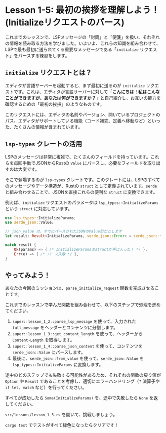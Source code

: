 
# Lesson 1-5: 最初の挨拶を理解しよう！ (Initializeリクエストのパース)

これまでのレッスンで、LSPメッセージの「封筒」と「便箋」を扱い、それぞれの情報を読み取る方法を学びました。いよいよ、これらの知識を組み合わせて、LSPで最も最初に送られてくる重要なメッセージである「`initialize` リクエスト」をパースする練習をします。

## `initialize` リクエストとは？

エディタが言語サーバーを起動すると、まず最初に送るのが `initialize` リクエストです。これは、エディタが言語サーバーに対して「**こんにちは！私はこんなことができますが、あなたは何ができますか？**」と自己紹介し、お互いの能力を確認するための「最初の挨拶」のようなものです。

このリクエストには、エディタの名前やバージョン、開いているプロジェクトのパス、エディタがサポートしている機能（コード補完、定義へ移動など）といった、たくさんの情報が含まれています。

## `lsp-types` クレートの活用

LSPのメッセージは非常に複雑で、たくさんのフィールドを持っています。これらを毎回手動でJSONからRustの `Value` にパースし、必要なフィールドを取り出すのは大変です。

そこで登場するのが `lsp-types` クレートです。このクレートには、LSPのすべてのメッセージやデータ構造が、Rustの `struct` として定義されています。`serde` と組み合わせることで、JSONを直接これらの便利な `struct` に変換できます。

例えば、`initialize` リクエストのパラメータは `lsp_types::InitializeParams` という `struct` に対応しています。

```rust
use lsp_types::InitializeParams;
use serde_json::Value;

// json_value は、すでにパースされたJSONのValue型だとします
let result: Result<InitializeParams, serde_json::Error> = serde_json::from_value(json_value);

match result {
    Ok(params) => { /* InitializeParamsのstructが手に入った！ */ },
    Err(e) => { /* パース失敗 */ },
}
```

## やってみよう！

あなたの今回のミッションは、`parse_initialize_request` 関数を完成させることです。

これまでのレッスンで学んだ関数を組み合わせて、以下のステップで処理を進めてください。

1.  `super::lesson_1_2::parse_lsp_message` を使って、入力された `full_message` をヘッダーとコンテンツに分割します。
2.  `super::lesson_1_3::get_content_length` を使って、ヘッダーから `Content-Length` を取得します。
3.  `super::lesson_1_4::parse_json_content` を使って、コンテンツを `serde_json::Value` にパースします。
4.  最後に、`serde_json::from_value` を使って、`serde_json::Value` を `lsp_types::InitializeParams` に変換します。

途中のどのステップでも失敗する可能性があるため、それぞれの関数の戻り値が `Option` や `Result` であることを考慮し、適切にエラーハンドリング（`?` 演算子や `if let`、`match` など）を行ってください。

すべてが成功したら `Some(InitializeParams)` を、途中で失敗したら `None` を返してください。

`src/lessons/lesson_1_5.rs` を開いて、挑戦しましょう。

`cargo test` でテストがすべて緑色になったらクリアです！
